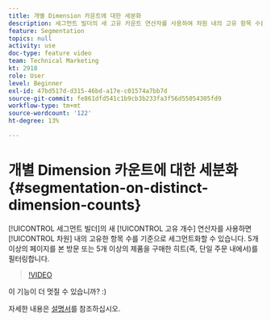 ```yaml
---
title: 개별 Dimension 카운트에 대한 세분화
description: 세그먼트 빌더의 새 고유 카운트 연산자를 사용하여 차원 내의 고유 항목 수를 기준으로 세그먼트화할 수 있습니다. 5개 이상의 페이지를 본 방문 또는 5개 이상의 제품을 구매한 히트(즉, 단일 주문 내에서)를 필터링합니다.
feature: Segmentation
topics: null
activity: use
doc-type: feature video
team: Technical Marketing
kt: 2918
role: User
level: Beginner
exl-id: 47bd517d-d315-46bd-a17e-c01574a7bb7d
source-git-commit: fe861dfd541c1b9cb3b233fa3f56d55054305fd9
workflow-type: tm+mt
source-wordcount: '122'
ht-degree: 13%

---
```


# 개별 Dimension 카운트에 대한 세분화 {#segmentation-on-distinct-dimension-counts}

[!UICONTROL 세그먼트 빌더]의 새 [!UICONTROL 고유 개수] 연산자를 사용하면 [!UICONTROL 차원] 내의 고유한 항목 수를 기준으로 세그먼트화할 수 있습니다. 5개 이상의 페이지를 본 방문 또는 5개 이상의 제품을 구매한 히트(즉, 단일 주문 내에서)를 필터링합니다.

>[!VIDEO](https://video.tv.adobe.com/v/27257/?quality=9)

이 기능이 더 멋질 수 있습니까? :)

자세한 내용은 [설명서](https://experienceleague.adobe.com/docs/analytics/components/segmentation/segment-reference/seg-operators.html?lang=en)를 참조하십시오.
